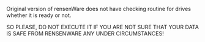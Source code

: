 Original version of rensenWare does not have checking routine for drives whether it is ready or not.

SO PLEASE, DO NOT EXECUTE IT IF YOU ARE NOT SURE THAT YOUR DATA IS SAFE FROM RENSENWARE ANY UNDER CIRCUMSTANCES!
